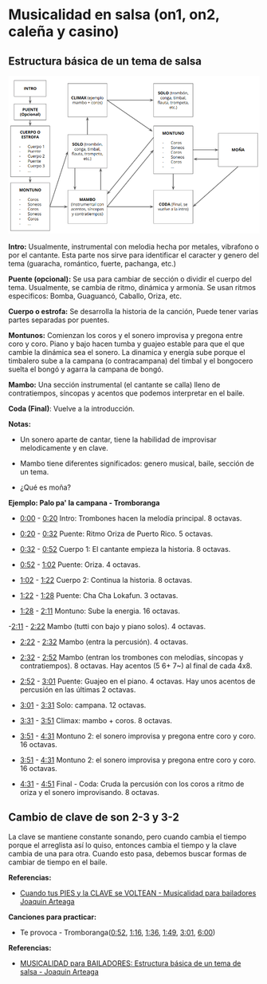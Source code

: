 # Musicalidad en salsa (on1, on2, caleña y casino)

## Estructura básica de un tema de salsa

![EStructura musical de la salsa](../assets/salsa_estructura_musical.png)

**Intro:** Usualmente, instrumental con melodia hecha por metales, vibrafono o por el cantante. Esta parte nos sirve para identificar el  caracter y genero del tema (guaracha, romántico, fuerte, pachanga, etc.)

**Puente (opcional):** Se usa para cambiar de sección o dividir el cuerpo del tema. Usualmente, se cambia de ritmo, dinámica y armonía. Se usan ritmos especificos: Bomba, Guaguancó, Caballo, Oriza, etc.

**Cuerpo o estrofa:** Se desarrolla la historia de la canción, Puede tener varias partes separadas por puentes.

**Montunos:** Comienzan los coros y el sonero improvisa y pregona entre coro y coro. Piano y bajo hacen tumba y guajeo estable para que el que cambie la dinámica sea el sonero. La dinamica y energía sube porque el timbalero sube a la campana (o contracampana) del timbal y el bongocero suelta el bongó y agarra la campana de bongó.

**Mambo:** Una sección instrumental (el cantante se calla) lleno de contratiempos, síncopas y acentos que podemos interpretar en el baile.

**Coda (Final)**: Vuelve a la introducción.

**Notas:**

- Un sonero aparte de cantar, tiene la habilidad de improvisar melodicamente y en clave.

- Mambo tiene diferentes significados: genero musical, baile, sección de un tema.

- ¿Qué es moña?


**Ejemplo: Palo pa' la campana - Tromboranga**
- [0:00](https://youtu.be/sv0a5-RtGcQ?t=0) - [0:20](https://youtu.be/sv0a5-RtGcQ?t=20) Intro: Trombones hacen la melodía principal. 8 octavas.

- [0:20](https://youtu.be/sv0a5-RtGcQ?t=20) - [0:32](https://youtu.be/sv0a5-RtGcQ?t=32) Puente: Ritmo Oriza de Puerto Rico. 5 octavas.

- [0:32](https://youtu.be/sv0a5-RtGcQ?t=32) - [0:52](https://youtu.be/sv0a5-RtGcQ?t=52) Cuerpo 1: El cantante empieza la historia. 8 octavas.

- [0:52](https://youtu.be/sv0a5-RtGcQ?t=52) - [1:02](https://youtu.be/sv0a5-RtGcQ?t=62) Puente: Oriza. 4 octavas.

- [1:02](https://youtu.be/sv0a5-RtGcQ?t=62) - [1:22](https://youtu.be/sv0a5-RtGcQ?t=82) Cuerpo 2: Continua la historia. 8 octavas.

- [1:22](https://youtu.be/sv0a5-RtGcQ?t=82) - [1:28](https://youtu.be/sv0a5-RtGcQ?t=88) Puente: Cha Cha Lokafun. 3 octavas.

- [1:28](https://youtu.be/sv0a5-RtGcQ?t=88) - [2:11](https://youtu.be/sv0a5-RtGcQ?t=131) Montuno: Sube la energia. 16 octavas.

-[2:11](https://youtu.be/sv0a5-RtGcQ?t=131) - [2:22](https://youtu.be/sv0a5-RtGcQ?t=142) Mambo (tutti con bajo y piano solos). 4 octavas.

- [2:22](https://youtu.be/sv0a5-RtGcQ?t=142) - [2:32](https://youtu.be/sv0a5-RtGcQ?t=152) Mambo (entra la percusión). 4 octavas.

- [2:32](https://youtu.be/sv0a5-RtGcQ?t=152) - [2:52](https://youtu.be/sv0a5-RtGcQ?t=172) Mambo (entran los trombones con melodías, síncopas y contratiempos). 8 octavas. Hay acentos (5 6+ 7~) al final de cada 4x8.

- [2:52](https://youtu.be/sv0a5-RtGcQ?t=172) - [3:01](https://youtu.be/sv0a5-RtGcQ?t=181) Puente: Guajeo en el piano. 4 octavas. Hay unos acentos de percusión en las últimas 2 octavas.

- [3:01](https://youtu.be/sv0a5-RtGcQ?t=181) - [3:31](https://youtu.be/sv0a5-RtGcQ?t=211) Solo: campana. 12 octavas.

- [3:31](https://youtu.be/sv0a5-RtGcQ?t=211) - [3:51](https://youtu.be/sv0a5-RtGcQ?t=231) Climax: mambo + coros. 8 octavas.

- [3:51](https://youtu.be/sv0a5-RtGcQ?t=231) - [4:31](https://youtu.be/sv0a5-RtGcQ?t=271) Montuno 2: el sonero improvisa y pregona entre coro y coro. 16 octavas.

- [3:51](https://youtu.be/sv0a5-RtGcQ?t=231) - [4:31](https://youtu.be/sv0a5-RtGcQ?t=271) Montuno 2: el sonero improvisa y pregona entre coro y coro. 16 octavas.

- [4:31](https://youtu.be/sv0a5-RtGcQ?t=271) - [4:51](https://youtu.be/sv0a5-RtGcQ?t=292) Final - Coda: Cruda la percusión con los coros a ritmo de oriza y el sonero improvisando. 8 octavas.


## Cambio de clave de son 2-3 y 3-2

La clave se mantiene constante sonando, pero cuando cambia el tiempo porque el arreglista así lo quiso, entonces cambia el tiempo y la clave cambia de una para otra. Cuando esto pasa, debemos buscar formas de cambiar de tiempo en el baile.

**Referencias:**
- [Cuando tus PIES y la CLAVE se VOLTEAN - Musicalidad para bailadores Joaquin Arteaga](https://youtu.be/oGtfyUWFl2A)

**Canciones para practicar:**
- Te provoca - Tromboranga([0:52](https://youtu.be/3spiqtdmviQ?t=52), [1:16](https://youtu.be/3spiqtdmviQ?t=76), [1:36](https://youtu.be/3spiqtdmviQ?t=96), [1:49](https://youtu.be/3spiqtdmviQ?t=109), [3:01](https://youtu.be/3spiqtdmviQ?t=181), [6:00](https://youtu.be/3spiqtdmviQ?t=360))

**Referencias:**

- [MUSICALIDAD para BAILADORES: Estructura básica de un tema de salsa - Joaquin Arteaga](https://youtu.be/z3hR7BHe2iY)